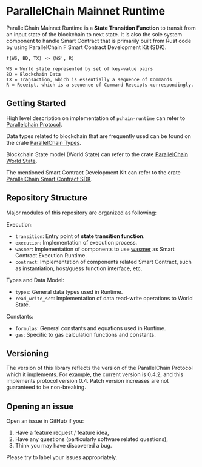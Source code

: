# ParallelChain Mainnet Runtime

ParallelChain Mainnet Runtime is a **State Transition Function** to transit from an input state of the blockchain to next state. It is also the sole system component to handle Smart Contract that is primarily built from Rust code by using ParallelChain F Smart Contract Development Kit (SDK).

```
f(WS, BD, TX) -> (WS', R)

WS = World state represented by set of key-value pairs
BD = Blockchain Data
TX = Transaction, which is essentially a sequence of Commands
R = Receipt, which is a sequence of Command Receipts correspondingly.
```

## Getting Started

High level description on implementation of `pchain-runtime` can refer to [Parallelchain Protocol](https://github.com/parallelchain-io/parallelchain-protocol).

Data types related to blockchain that are frequently used can be found on the crate [ParallelChain Types](https://crates.io/crates/pchain-types).

Blockchain State model (World State) can refer to the crate [ParallelChain World State](https://github.com/parallelchain-io/pchain-world-state).

The mentioned Smart Contract Development Kit can refer to the crate [ParallelChain Smart Contract SDK](https://crates.io/crates/pchain-sdk).

## Repository Structure

Major modules of this repository are organized as following:

Execution:

- `transition`: Entry point of **state transition function**.
- `execution`: Implementation of execution process.
- `wasmer`: Implementation of components to use [wasmer](https://wasmer.io/) as Smart Contract Execution Runtime.
- `contract`: Implementation of components related Smart Contract, such as instantiation, host/guess function interface, etc.

Types and Data Model:

- `types`: General data types used in Runtime.
- `read_write_set`: Implementation of data read-write operations to World State.

Constants:

- `formulas`: General constants and equations used in Runtime.
- `gas`: Specific to gas calculation functions and constants.

## Versioning 

The version of this library reflects the version of the ParallelChain Protocol which it implements. For example, the current version is 0.4.2, and this implements protocol version 0.4. Patch version increases are not guaranteed to be non-breaking.

## Opening an issue

Open an issue in GitHub if you:

1. Have a feature request / feature idea,
2. Have any questions (particularly software related questions),
3. Think you may have discovered a bug.

Please try to label your issues appropriately.